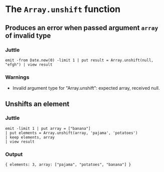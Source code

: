 The `Array.unshift` function
==============================

Produces an error when passed argument `array` of invalid type
---------------------------------------------------------------

### Juttle

    emit -from Date.new(0) -limit 1 | put result = Array.unshift(null, "efgh") | view result

### Warnings

  * Invalid argument type for "Array.unshift": expected array, received null.

Unshifts an element
--------------------------------------

### Juttle

    emit -limit 1 | put array = ["banana"]
    | put elements = Array.unshift(array, 'pajama', 'potatoes')
    | keep elements, array
    | view result

### Output

    { elements: 3, array: ["pajama", "potatoes", "banana"] }
